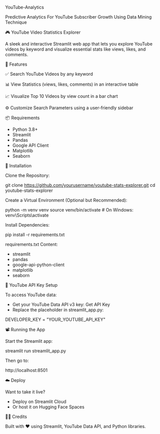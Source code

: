 YouTube-Analytics

Predictive Analytics For YouTube Subscriber Growth Using Data Mining Technique

🎮 YouTube Video Statistics Explorer

A sleek and interactive Streamlit web app that lets you explore YouTube videos by keyword and visualize essential stats like views, likes, and comments.

🚀 Features

✅ Search YouTube Videos by any keyword

📊 View Statistics (views, likes, comments) in an interactive table

📈 Visualize Top 10 Videos by view count in a bar chart

⚙️ Customize Search Parameters using a user-friendly sidebar

📦 Requirements

- Python 3.8+
- Streamlit
- Pandas
- Google API Client
- Matplotlib
- Seaborn

🔧 Installation

Clone the Repository:

git clone https://github.com/yourusername/youtube-stats-explorer.git
cd youtube-stats-explorer

Create a Virtual Environment (Optional but Recommended):

python -m venv venv
source venv/bin/activate  # On Windows: venv\Scripts\activate

Install Dependencies:

pip install -r requirements.txt

requirements.txt Content:

- streamlit
- pandas
- google-api-python-client
- matplotlib
- seaborn

🔑 YouTube API Key Setup

To access YouTube data:

- Get your YouTube Data API v3 key: Get API Key
- Replace the placeholder in streamlit_app.py:

DEVELOPER_KEY = "YOUR_YOUTUBE_API_KEY"

📽️ Running the App

Start the Streamlit app:

streamlit run streamlit_app.py

Then go to:

http://localhost:8501

☁️ Deploy

Want to take it live?

- Deploy on Streamlit Cloud
- Or host it on Hugging Face Spaces

🧑‍💻 Credits

Built with ❤️ using Streamlit, YouTube Data API, and Python libraries.
